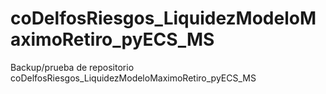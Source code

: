 # coDelfosRiesgos_LiquidezModeloMaximoRetiro_pyECS_MS
Backup/prueba de repositorio coDelfosRiesgos_LiquidezModeloMaximoRetiro_pyECS_MS
